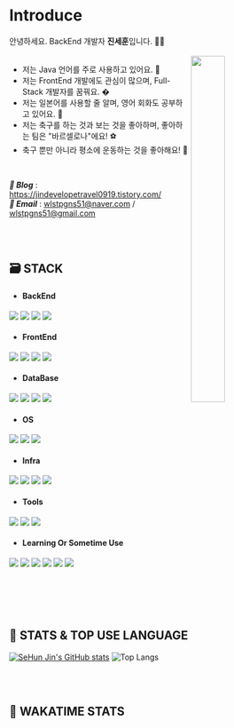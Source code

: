 # Introduce

안녕하세요. BackEnd 개발자 **진세훈**입니다. 🧑‍💻
<br/><br/>
<img align="right" width="35%" height="40%" src="https://images.velog.io/images/khai96/post/ec44ae8c-6223-4802-a2aa-774cab400a04/1.png"/>

- 저는 Java 언어를 주로 사용하고 있어요. 📝
- 저는 FrontEnd 개발에도 관심이 많으며, Full-Stack 개발자를 꿈꿔요. �
- 저는 일본어를 사용할 줄 알며, 영어 회화도 공부하고 있어요. 💬
- 저는 축구를 하는 것과 보는 것을 좋아하며, 좋아하는 팀은 "바르셀로나"에요! ⚽
- 축구 뿐만 아니라 평소에 운동하는 것을 좋아해요! 👟

<br/>

***🧾 Blog*** : https://jindevelopetravel0919.tistory.com/
<br/>
***📧 Email*** : wlstpgns51@naver.com / wlstpgns51@gmail.com

<br/><br/> 


## 🗃️ **STACK**

- #### BackEnd
<div>
  <img src="https://img.shields.io/badge/Spring Boot-6DB33F?style=flat-square&logo=SpringBoot&logoColor=white" />
  <img src="https://img.shields.io/badge/Spring-6DB33F?style=flat-square&logo=Spring&logoColor=white" />
  <img src="https://img.shields.io/badge/Spring Security-6DB33F?style=flat-square&logo=SpringSecurity&logoColor=white" />
  <img src="https://img.shields.io/badge/Java-007396?style=flat-square&logo=Java&logoColor=white" />

</div>

- #### FrontEnd
<div>
  <img src="https://img.shields.io/badge/JavaScript-F7DF1E?style=flat-square&logo=JavaScript&logoColor=white" />
  <img src="https://img.shields.io/badge/HTML5-E34F26?style=flat-square&logo=HTML5&logoColor=white" />
  <img src="https://img.shields.io/badge/CSS3-1572B6?style=flat-square&logo=CSS3&logoColor=white" />
  <img src="https://img.shields.io/badge/Thymeleaf-005F0F?style=flat-square&logo=Thymeleaf&logoColor=white" />
  
</div>

- #### DataBase
<div>
  <img src="https://img.shields.io/badge/MySQL-4479A1?style=flat-square&logo=MySql&logoColor=white" />
  <img src="https://img.shields.io/badge/MariaDB-003545?style=flat-square&logo=Mariadb&logoColor=white" />
  <img src="https://img.shields.io/badge/Redis-FF4438?style=flat-square&logo=Redis&logoColor=white" />
  <img src="https://img.shields.io/badge/Amazon Rds-527FFF?style=flat-square&logo=amazonrds&logoColor=white" />
  
</div>

- #### OS
<div>
  <img src="https://img.shields.io/badge/Linux-FCC624?style=flat-square&logo=Linux&logoColor=white" />
  <img src="https://img.shields.io/badge/Ubuntu-E95420?style=flat-square&logo=Ubuntu&logoColor=white" />
  <img src="https://img.shields.io/badge/Amazon EC2-FF9900?style=flat-square&logo=Amazonec2&logoColor=white" />
  

</div>

- #### Infra
<div>
  <img src="https://img.shields.io/badge/Amazon Amplify-FF9900?style=flat-square&logo=awsamplify&logoColor=white" />
  <img src="https://img.shields.io/badge/Amazon S3-569A31?style=flat-square&logo=amazons3&logoColor=white" />
  <img src="https://img.shields.io/badge/Amazon Route53-8C4FFF?style=flat-square&logo=amazonroute53&logoColor=white" />
  <img src="https://img.shields.io/badge/Amazon Elastic Loadbalancing-8C4FFF?style=flat-square&logo=awselasticloadbalancing&logoColor=white" />
  
</div>

- #### Tools
<div>
  <img src="https://img.shields.io/badge/Eclipse-2C2255?style=flat-square&logo=Eclipse&logoColor=white" />
  <img src="https://img.shields.io/badge/Intellij-000000?style=flat-square&logo=IntellijIdea&logoColor=white" />
  <img src="https://img.shields.io/badge/Visual Studio-527FFF?style=flat-square&logoColor=white" />

</div>


- #### Learning Or Sometime Use
<div>
  <img src="https://img.shields.io/badge/React-61DAFB?style=flat-square&logo=React&logoColor=white" />
  <img src="https://img.shields.io/badge/Vue-4FC08D?style=flat-square&logo=Vue.js&logoColor=white" />
  <img src="https://img.shields.io/badge/C-00599C?style=flat-square&logo=cplusplus&logoColor=white" />
  <img src="https://img.shields.io/badge/Docker-2496ED?style=flat-square&logo=Docker&logoColor=white" />
  <img src="https://img.shields.io/badge/Kubernetes-326CE5?style=flat-square&logo=Kubernetes&logoColor=white" />
  <img src="https://img.shields.io/badge/AndroidStudio-3DDC84?style=flat-square&logo=AndroidStudio&logoColor=white" />

</div>

<br/><br/>

<br/>

## 🚀 **STATS & TOP USE LANGUAGE**
[![SeHun Jin's GitHub stats](https://github-readme-stats.vercel.app/api?username=JayEsEichi)](https://github.com/JayEsEichi/github-readme-stats)
![Top Langs](https://github-readme-stats.vercel.app/api/top-langs/?username=JayEsEichi&layout=compact)

<br/><br/>

## 🚀 **WAKATIME STATS**
<!--START_SECTION:waka-->
<!--END_SECTION:waka-->
